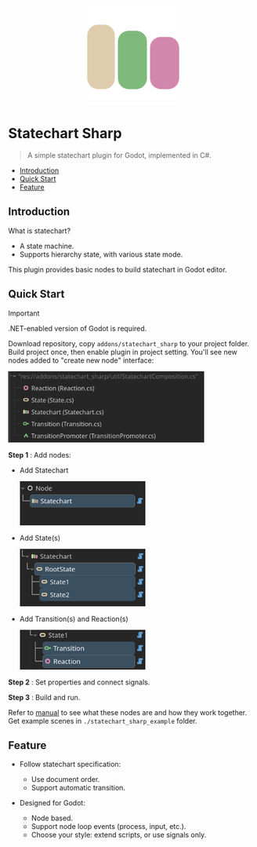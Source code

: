 <p align="center">
  <img src="./docs/asset/StatechartLogo.svg" height="200px" />
</p>

# Statechart Sharp

 > A simple statechart plugin for Godot, implemented in C#.

- [Introduction](#introduction)
- [Quick Start](#quick-start)
- [Feature](#feature)

## Introduction

What is statechart?

- A state machine.
- Supports hierarchy state, with various state mode.

This plugin provides basic nodes to build statechart in Godot editor.

## Quick Start

> [!IMPORTANT]
>
> .NET-enabled version of Godot is required.

Download repository, copy `addons/statechart_sharp` to your project folder. Build project once, then enable plugin in project setting. You'll see new nodes added to "create new node" interface:

<img src="./docs/asset/ss_imported_nodes.png" alt="ss_imported_nodes" style="width:400px;"/>

**Step 1** : Add nodes:

- Add Statechart

  <img src="./docs/asset/ss_add_statechart.png" alt="ss_add_statechart" style="width:256px;"/>

- Add State(s)

  <img src="./docs/asset/ss_add_states.png" alt="ss_add_state" style="width:256px;"/>

- Add Transition(s) and Reaction(s)

  <img src="./docs/asset/ss_add_transition_&_reaction.png" alt="ss_add_transition" style="width:256px;"/>

**Step 2** : Set properties and connect signals.

**Step 3** : Build and run.

Refer to [manual](./docs/manual.md) to see what these nodes are and how they work together. Get example scenes in `./statechart_sharp_example` folder.

## Feature

- Follow statechart specification:

  - Use document order.
  - Support automatic transition.

- Designed for Godot:

  - Node based.
  - Support node loop events (process, input, etc.).
  - Choose your style: extend scripts, or use signals only.
